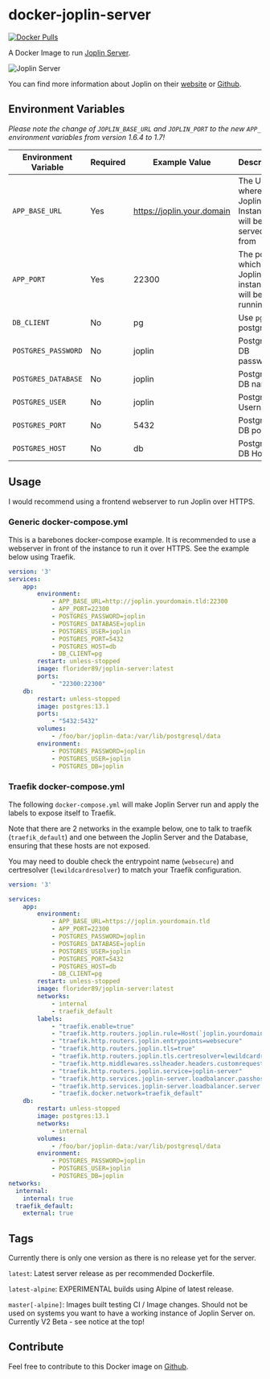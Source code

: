 # docker-joplin-server

[![Docker Pulls](https://img.shields.io/docker/pulls/florider89/joplin-server.svg?style=for-the-badge)](https://hub.docker.com/r/florider89/joplin-server/)

A Docker Image to run [Joplin Server](https://github.com/laurent22/joplin/tree/dev/packages/server).

![Joplin Server](https://p195.p4.n0.cdn.getcloudapp.com/items/L1uO8yx1/dc01a283-f2fc-453b-a504-61857ca9c663.png?v=82a88bf8a1e9119f9fa2a511ffe3c55a)

You can find more information about Joplin on their [website](https://joplinapp.org/) or [Github](https://github.com/laurent22/joplin/).

## Environment Variables

*Please note the change of `JOPLIN_BASE_URL` and `JOPLIN_PORT` to the new `APP_` environment variables from version 1.6.4 to 1.7!*

| Environment Variable | Required | Example Value              | Description                                            |
| -------------------- | -------- | -------------------------- | ------------------------------------------------------ |
| `APP_BASE_URL`       | Yes      | https://joplin.your.domain | The URL where your Joplin Instance will be served from |
| `APP_PORT`           | Yes      | 22300                      | The port on which your Joplin instance will be running |
| `DB_CLIENT`          | No       | pg                         | Use `pg` for postgres.                                 |
| `POSTGRES_PASSWORD`  | No       | joplin                     | Postgres DB password                                   |
| `POSTGRES_DATABASE`  | No       | joplin                     | Postgres DB name                                       |
| `POSTGRES_USER`      | No       | joplin                     | Postgres Username                                      |
| `POSTGRES_PORT`      | No       | 5432                       | Postgres DB port                                       |
| `POSTGRES_HOST`      | No       | db                         | Postgres DB Host                                       |

## Usage

I would recommend using a frontend webserver to run Joplin over HTTPS.

### Generic docker-compose.yml

This is a barebones docker-compose example. It is recommended to use a webserver in front of the instance to run it over HTTPS. See the example below using Traefik.

```yaml
version: '3'
services:
    app:
        environment:
            - APP_BASE_URL=http://joplin.yourdomain.tld:22300
            - APP_PORT=22300
            - POSTGRES_PASSWORD=joplin
            - POSTGRES_DATABASE=joplin
            - POSTGRES_USER=joplin 
            - POSTGRES_PORT=5432 
            - POSTGRES_HOST=db
            - DB_CLIENT=pg
        restart: unless-stopped
        image: florider89/joplin-server:latest
        ports:
            - "22300:22300"
    db:
        restart: unless-stopped
        image: postgres:13.1
        ports:
            - "5432:5432"
        volumes:
            - /foo/bar/joplin-data:/var/lib/postgresql/data
        environment:
            - POSTGRES_PASSWORD=joplin
            - POSTGRES_USER=joplin
            - POSTGRES_DB=joplin
```





### Traefik docker-compose.yml

The following `docker-compose.yml` will make Joplin Server run and apply the labels to expose itself to Traefik.

Note that there are 2 networks in the example below, one to talk to traefik (`traefik_default`) and one between the Joplin Server and the Database, ensuring that these hosts are not exposed.

You may need to double check the entrypoint name (`websecure`) and certresolver (`lewildcardresolver`) to match your Traefik configuration.

```yaml
version: '3'

services:
    app:
        environment:
            - APP_BASE_URL=https://joplin.yourdomain.tld
            - APP_PORT=22300
            - POSTGRES_PASSWORD=joplin
            - POSTGRES_DATABASE=joplin
            - POSTGRES_USER=joplin
            - POSTGRES_PORT=5432
            - POSTGRES_HOST=db
            - DB_CLIENT=pg
        restart: unless-stopped
        image: florider89/joplin-server:latest
        networks:
            - internal
            - traefik_default
        labels:
            - "traefik.enable=true"
            - "traefik.http.routers.joplin.rule=Host(`joplin.yourdomain.tld`)"
            - "traefik.http.routers.joplin.entrypoints=websecure"
            - "traefik.http.routers.joplin.tls=true"
            - "traefik.http.routers.joplin.tls.certresolver=lewildcardresolver"
            - "traefik.http.middlewares.sslheader.headers.customrequestheaders.X-Forwarded-Proto = http"
            - "traefik.http.routers.joplin.service=joplin-server"
            - "traefik.http.services.joplin-server.loadbalancer.passhostheader=true"
            - "traefik.http.services.joplin-server.loadbalancer.server.port=22300"
            - "traefik.docker.network=traefik_default"
    db:
        restart: unless-stopped
        image: postgres:13.1
        networks:
            - internal
        volumes:
            - /foo/bar/joplin-data:/var/lib/postgresql/data
        environment:
            - POSTGRES_PASSWORD=joplin
            - POSTGRES_USER=joplin
            - POSTGRES_DB=joplin
networks:
  internal:
    internal: true
  traefik_default:
    external: true
```

## Tags

Currently there is only one version as there is no release yet for the server.

`latest`: Latest server release as per recommended Dockerfile.

`latest-alpine`: EXPERIMENTAL builds using Alpine of latest release.

`master[-alpine]`: Images built testing CI / Image changes. Should not be used on systems you want to have a working instance of Joplin Server on. Currently V2 Beta - see notice at the top!

## Contribute

Feel free to contribute to this Docker image on [Github](https://github.com/flosoft/docker-joplin-server).
